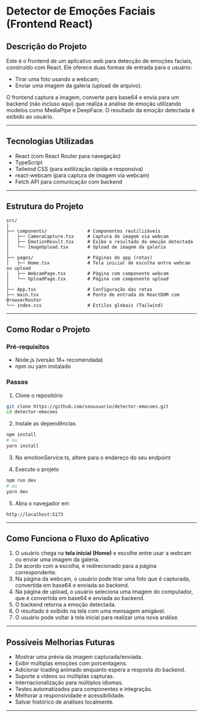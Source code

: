 # Detector de Emoções Faciais (Frontend React)

## Descrição do Projeto

Este é o frontend de um aplicativo web para detecção de emoções faciais, construído com React. Ele oferece duas formas de entrada para o usuário:

- Tirar uma foto usando a webcam;
- Enviar uma imagem da galeria (upload de arquivo).

O frontend captura a imagem, converte para base64 e envia para um backend (não incluso aqui) que realiza a análise de emoção utilizando modelos como MediaPipe e DeepFace. O resultado da emoção detectada é exibido ao usuário.

---

## Tecnologias Utilizadas

- React (com React Router para navegação)
- TypeScript
- Tailwind CSS (para estilização rápida e responsiva)
- react-webcam (para captura de imagem via webcam)
- Fetch API para comunicação com backend

---

## Estrutura do Projeto

```
src/
│
├── components/               # Componentes reutilizáveis
│   ├── CameraCapture.tsx     # Captura de imagem via webcam
│   ├── EmotionResult.tsx     # Exibe o resultado da emoção detectada
│   └── ImageUpload.tsx       # Upload de imagem da galeria
│
├── pages/                    # Páginas do app (rotas)
│   ├── Home.tsx              # Tela inicial de escolha entre webcam ou upload
│   ├── WebcamPage.tsx        # Página com componente webcam
│   └── UploadPage.tsx        # Página com componente upload
│
├── App.tsx                   # Configuração das rotas
├── main.tsx                  # Ponto de entrada do ReactDOM com BrowserRouter
└── index.css                 # Estilos globais (Tailwind)
```

---

## Como Rodar o Projeto

### Pré-requisitos

- Node.js (versão 16+ recomendada)
- npm ou yarn instalado

### Passos

1. Clone o repositório

```bash
git clone https://github.com/seuusuario/detector-emocoes.git
cd detector-emocoes
```

2. Instale as dependências

```bash
npm install
# ou
yarn install
```

3. No emotionService.ts, altere para o endereço do seu endpoint

4. Execute o projeto

```bash
npm run dev
# ou
yarn dev
```

5. Abra o navegador em

```
http://localhost:5173
```

---

## Como Funciona o Fluxo do Aplicativo

1. O usuário chega na **tela inicial (Home)** e escolhe entre usar a webcam ou enviar uma imagem da galeria.
2. De acordo com a escolha, é redirecionado para a página correspondente.
3. Na página da webcam, o usuário pode tirar uma foto que é capturada, convertida em base64 e enviada ao backend.
4. Na página de upload, o usuário seleciona uma imagem do computador, que é convertida em base64 e enviada ao backend.
5. O backend retorna a emoção detectada.
6. O resultado é exibido na tela com uma mensagem amigável.
7. O usuário pode voltar à tela inicial para realizar uma nova análise.

---

## Possíveis Melhorias Futuras

- Mostrar uma prévia da imagem capturada/enviada.
- Exibir múltiplas emoções com porcentagens.
- Adicionar loading animado enquanto espera a resposta do backend.
- Suporte a vídeos ou múltiplas capturas.
- Internacionalização para múltiplos idiomas.
- Testes automatizados para componentes e integração.
- Melhorar a responsividade e acessibilidade.
- Salvar histórico de análises localmente.

---
